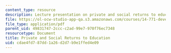 ```yaml
---
content_type: resource
description: Lecture presentation on private and social returns to education.
file: https://ol-ocw-studio-app-qa.s3.amazonaws.com/courses/14-771-development-economics-microeconomic-issues-and-policy-models-fall-2008/cdae4fd787dd1a26d2d7b9e1ffed4e09_lec5.pdf
file_type: application/pdf
parent_uid: 49831747-2ccc-c2ad-99e7-970f76ec7348
resourcetype: Document
title: Private and Social Returns to Education
uid: cdae4fd7-87dd-1a26-d2d7-b9e1ffed4e09
---
```

